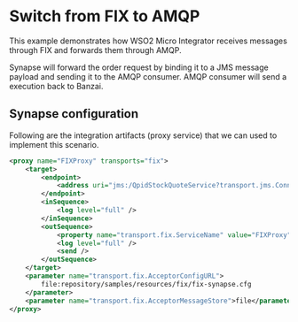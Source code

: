# Switch from FIX to AMQP

This example demonstrates how WSO2 Micro Integrator receives messages through FIX and forwards them through AMQP.

Synapse will forward the order request by binding it to a JMS message payload and sending it to the AMQP consumer. AMQP consumer will send a execution back to Banzai.

## Synapse configuration

Following are the integration artifacts (proxy service) that we can used to implement this scenario.

```xml 
<proxy name="FIXProxy" transports="fix">
    <target>
        <endpoint>
            <address uri="jms:/QpidStockQuoteService?transport.jms.ConnectionFactoryJNDIName=qpidConnectionfactory&amp;java.naming.factory.initial=org.apache.qpid.jndi.PropertiesFileInitialContextFactory&amp;java.naming.provider.url=repository/samples/resources/fix/con.properties&amp;transport.jms.ReplyDestination=replyQueue"/>
        </endpoint>
        <inSequence>
            <log level="full" />
        </inSequence>
        <outSequence>
            <property name="transport.fix.ServiceName" value="FIXProxy" scope="axis2-client" />
            <log level="full" />
            <send />
        </outSequence>
    </target>
    <parameter name="transport.fix.AcceptorConfigURL">
        file:repository/samples/resources/fix/fix-synapse.cfg
    </parameter>
    <parameter name="transport.fix.AcceptorMessageStore">file</parameter>
</proxy>
```

<!--
## Configuring Sample FIX Applications

If you use a binary distribution of Quickfix/J, the two samples and
their configuration files are all packed to a single JAR file called
`         quickfixj-examples.jar        ` . You will have to extract the
JAR file, modify the configuration files and pack them to a JAR file
again under the same name.

You can pass the new configuration file as a command line parameter too,
in that case you do not need to modify the
`         quickfixj-examples.jar        ` . You can copy the config
files from `         $ESB_HOME/repository/samples/resources/fix        `
folder to `         $QFJ_HOME/etc folder        ` . Execute the sample
applications from `         $QFJ_HOME/bin        ` ,
`         ./banzai.sh/bat ../etc/banzai.cfg executor.sh/bat ../etc/executor.cfg        `
.

Locate and edit the FIX configuration file of Executor to be as follows.
This file is usually named `         executor.cfg        ` .

```java
[default]
    FileStorePath=examples/target/data/executor
    ConnectionType=acceptor
    StartTime=00:00:00
    EndTime=00:00:00
    HeartBtInt=30
    ValidOrderTypes=1,2,F
    SenderCompID=EXEC
    TargetCompID=SYNAPSE
    UseDataDictionary=Y
    DefaultMarketPrice=12.30

    [session]
    BeginString=FIX.4.0
    SocketAcceptPort=19876
```

Locate and edit the FIX configuration file of Banzai to be as follows.
This file is usually named `         banzai.cfg        ` .

```java
[default]
    FileStorePath=examples/target/data/banzai
    ConnectionType=initiator
    SenderCompID=BANZAI
    TargetCompID=SYNAPSE
    SocketConnectHost=localhost
    StartTime=00:00:00
    EndTime=00:00:00
    HeartBtInt=30
    ReconnectInterval=5

    [session]
    BeginString=FIX.4.0
    SocketConnectPort=9876
```

The `FileStorePath` property in the above two files should point to two directories in your local file system. The launcher
scripts for the sample application can be found in the bin directory of Quickfix/J distribution.

## Configuring WSO2 Micro Integrator for FIX Samples

Create the FIX configuration files as specified below. You can find the config files from "$MI_HOME/repository/samples/resources/fix" folder.

The `FileStorePath` property in the following two files should point to two directories in your local file system. Once the samples are executed, Synapse will create FIX message stores in these two directories.

```java tab='fix-synapse.cfg'
[default]
    FileStorePath=repository/logs/fix/data
    ConnectionType=acceptor
    StartTime=00:00:00
    EndTime=00:00:00
    HeartBtInt=30
    ValidOrderTypes=1,2,F
    SenderCompID=SYNAPSE
    TargetCompID=BANZAI
    UseDataDictionary=Y
    DefaultMarketPrice=12.30

    [session]
    BeginString=FIX.4.0
    SocketAcceptPort=9876
```

```java tab='synapse-sender.cfg'
[default]
    FileStorePath=repository/logs/fix/data
    SocketConnectHost=localhost
    StartTime=00:00:00
    EndTime=00:00:00
    HeartBtInt=30
    ReconnectInterval=5
    SenderCompID=SYNAPSE
    TargetCompID=EXEC
    ConnectionType=initiator

    [session]
    BeginString=FIX.4.0
    SocketConnectPort=19876
```

## Configure ESB for AMQP Transport

The samples used in this guide assumes the existence of a local QPid
(1.0-M2 or higher) installation properly installed and started up. You
also need to copy the following client JAR files into the
`         repository/components/lib        ` directory to support AMQP.
These files are found in the `         lib        ` directory of the
QPid installation.

```java
qpid-client-1.0-incubating-M2.jar
    qpid-common-1.0-incubating-M2.jar
    geronimo-jms_1.1_spec-1.0.jar
    slf4j-api-1.4.0.jar **
    slf4j-log4j12-1.4.0.jar **
```

!!! Note
    To configure FIX (Quickfix/J 1.3) with AMQP (QPid-1.0-M2), copy the "sl4j" - libraries comes with QPid and ignore the "sl4j" - libraries that come with Quickfix/J.

To enable the AMQP over JMS transport, you need to uncomment the JMS
transport listener configuration. To enable AMQP over JMS for ESB, the
`         repository/conf/axis2.xml        ` must be updated, while to
enable JMS support for the sample Axis2 server the
`         samples/axis2Server/repository/conf/axis2.xml        ` file
must be updated.

Locate and edit the AMQP connection settings file for the message consumer, this file is usually named `direct.properties` and can be found in the `repository/samples/resources/fix` directory.

```java
java.naming.factory.initial = org.apache.qpid.jndi.PropertiesFileInitialContextFactory
# register some connection factories
# connectionfactory.[jndiname] = [ConnectionURL]
connectionfactory.qpidConnectionfactory = amqp://guest:guest@clientid/test?brokerlist='tcp://localhost:5672'
# Register an AMQP destination in JNDI
# destination.[jniName] = [BindingURL]
destination.directQueue = direct://amq.direct//QpidStockQuoteService?routingkey='QpidStockQuoteService'
destination.replyQueue = direct://amq.direct//replyQueue?routingkey='replyQueue'
```

Locate and edit the AMQP connection settings file for WSO2 ESB, this
file is usually named `         con.properties        ` and can be found
in the `         repository/samples/resources/fix        ` directory.

```java
#initial context factory
#java.naming.factory.initial =org.apache.qpid.jndi.PropertiesFileInitialContextFactory
# register some connection factories
# connectionfactory.[jndiname] = [ConnectionURL]
connectionfactory.qpidConnectionfactory=amqp://guest:guest@clientid/test?brokerlist='tcp://localhost:5672'
# Register an AMQP destination in JNDI
# destination.[jndiName] = [BindingURL]
destination.directQueue=direct://amq.direct//QpidStockQuoteService
```
## Build and run

-   You will need the sample FIX blotter that comes with Quickfix/J
    (Banzai). Configure the blotter to establish sessions with Synapse.
-   Configure the AMQP transport for WSO2 ESB.
-   Start the AMQP consumer, by switching to
    `           samples/axis2Client          ` directory and running the
    consumer using the following command. Consumer will listen to the
    queue `           QpidStockQuoteService          ` , accept the
    orders and reply to the queue `           replyQueue          ` .

    ```bash
    ant amqpconsumer \-Dpropfile=$ESB_HOME/repository/samples/resources/fix/direct.properties
    ```

-   Start Banzai.
-   Enable FIX transport in the Synapse `          axis2.xml         ` .
-   Configure Synapse for FIX samples.
-   Open up the
    `           ESB_HOME/repository/samples/synapse_sample_260.xml          `
    file and make sure that the
    `           transport.fix.AcceptorConfigURL          ` property
    points to the `           fix-synapse.cfg          ` file you
    created.

    !!! Note
        Synapse creates a new FIX session with Banzai at this point.

-   Send an order request from Banzai to Synapse. For example, Buy DELL
    1000 @ MKT.
-->